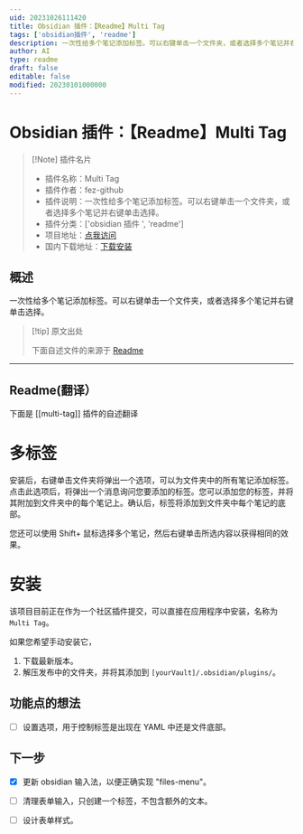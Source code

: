 ```yaml
---
uid: 20231026111420
title: Obsidian 插件：【Readme】Multi Tag
tags: ['obsidian插件', 'readme']
description: 一次性给多个笔记添加标签。可以右键单击一个文件夹，或者选择多个笔记并右键单击选择。
author: AI
type: readme
draft: false
editable: false
modified: 20230101000000
---
```


# Obsidian 插件：【Readme】Multi Tag

> [!Note] 插件名片
> - 插件名称：Multi Tag
> - 插件作者：fez-github
> - 插件说明：一次性给多个笔记添加标签。可以右键单击一个文件夹，或者选择多个笔记并右键单击选择。
> - 插件分类：['obsidian 插件 ', 'readme']
> - 项目地址：[点我访问](https://github.com/fez-github/obsidian-multi-tag)
> - 国内下载地址：[下载安装](https://pkmer.cn/products/plugin/pluginMarket/?multi-tag)

## 概述

一次性给多个笔记添加标签。可以右键单击一个文件夹，或者选择多个笔记并右键单击选择。

> [!tip] 原文出处
>
>下面自述文件的来源于 [Readme](https://ghproxy.net/https://raw.githubusercontent.com/fez-github/obsidian-multi-tag/master/README.md)

---

## Readme(翻译）

下面是 [[multi-tag]] 插件的自述翻译

# 多标签

安装后，右键单击文件夹将弹出一个选项，可以为文件夹中的所有笔记添加标签。点击此选项后，将弹出一个消息询问您要添加的标签。您可以添加您的标签，并将其附加到文件夹中的每个笔记上。确认后，标签将添加到文件夹中每个笔记的底部。

您还可以使用 Shift+ 鼠标选择多个笔记，然后右键单击所选内容以获得相同的效果。

# 安装

该项目目前正在作为一个社区插件提交，可以直接在应用程序中安装，名称为 `Multi Tag`。

如果您希望手动安装它，

  1. 下载最新版本。
  2. 解压发布中的文件夹，并将其添加到 `[yourVault]/.obsidian/plugins/`。

## 功能点的想法

- [ ] 设置选项，用于控制标签是出现在 YAML 中还是文件底部。

## 下一步

- [x] 更新 obsidian 输入法，以便正确实现 "files-menu"。
- [ ] 清理表单输入，只创建一个标签，不包含额外的文本。
- [ ] 设计表单样式。



